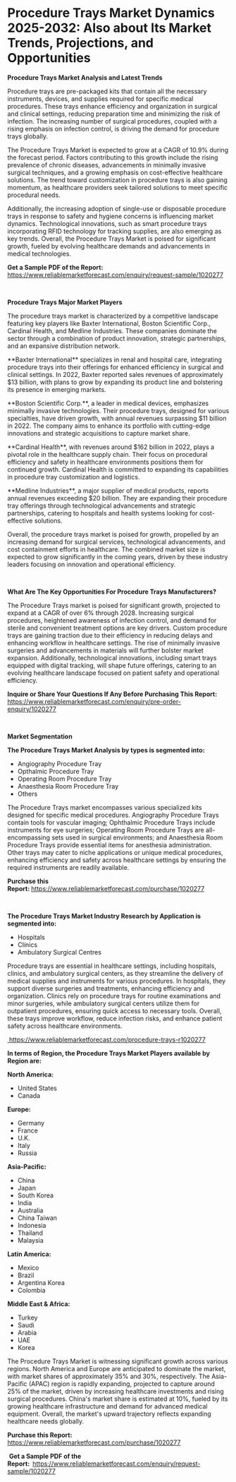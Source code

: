 <p><h1>Procedure Trays Market Dynamics 2025-2032: Also about Its Market Trends, Projections, and Opportunities</h1></p><p><strong>Procedure Trays Market Analysis and Latest Trends</strong></p>
<p><p>Procedure trays are pre-packaged kits that contain all the necessary instruments, devices, and supplies required for specific medical procedures. These trays enhance efficiency and organization in surgical and clinical settings, reducing preparation time and minimizing the risk of infection. The increasing number of surgical procedures, coupled with a rising emphasis on infection control, is driving the demand for procedure trays globally.</p><p>The Procedure Trays Market is expected to grow at a CAGR of 10.9% during the forecast period. Factors contributing to this growth include the rising prevalence of chronic diseases, advancements in minimally invasive surgical techniques, and a growing emphasis on cost-effective healthcare solutions. The trend toward customization in procedure trays is also gaining momentum, as healthcare providers seek tailored solutions to meet specific procedural needs.</p><p>Additionally, the increasing adoption of single-use or disposable procedure trays in response to safety and hygiene concerns is influencing market dynamics. Technological innovations, such as smart procedure trays incorporating RFID technology for tracking supplies, are also emerging as key trends. Overall, the Procedure Trays Market is poised for significant growth, fueled by evolving healthcare demands and advancements in medical technologies.</p></p>
<p><strong>Get a Sample PDF of the Report:&nbsp;</strong> <a href="https://www.reliablemarketforecast.com/enquiry/request-sample/1020277?utm_campaign=1899&utm_medium=2&utm_source=Github&utm_content=ia&utm_term=13042025&utm_id=procedure-trays">https://www.reliablemarketforecast.com/enquiry/request-sample/1020277</a></p>
<p>&nbsp;</p>
<p><strong>Procedure Trays Major Market Players</strong></p>
<p><p>The procedure trays market is characterized by a competitive landscape featuring key players like Baxter International, Boston Scientific Corp., Cardinal Health, and Medline Industries. These companies dominate the sector through a combination of product innovation, strategic partnerships, and an expansive distribution network.</p><p>**Baxter International** specializes in renal and hospital care, integrating procedure trays into their offerings for enhanced efficiency in surgical and clinical settings. In 2022, Baxter reported sales revenues of approximately $13 billion, with plans to grow by expanding its product line and bolstering its presence in emerging markets.</p><p>**Boston Scientific Corp.**, a leader in medical devices, emphasizes minimally invasive technologies. Their procedure trays, designed for various specialties, have driven growth, with annual revenues surpassing $11 billion in 2022. The company aims to enhance its portfolio with cutting-edge innovations and strategic acquisitions to capture market share.</p><p>**Cardinal Health**, with revenues around $162 billion in 2022, plays a pivotal role in the healthcare supply chain. Their focus on procedural efficiency and safety in healthcare environments positions them for continued growth. Cardinal Health is committed to expanding its capabilities in procedure tray customization and logistics.</p><p>**Medline Industries**, a major supplier of medical products, reports annual revenues exceeding $20 billion. They are expanding their procedure tray offerings through technological advancements and strategic partnerships, catering to hospitals and health systems looking for cost-effective solutions.</p><p>Overall, the procedure trays market is poised for growth, propelled by an increasing demand for surgical services, technological advancements, and cost containment efforts in healthcare. The combined market size is expected to grow significantly in the coming years, driven by these industry leaders focusing on innovation and operational efficiency.</p></p>
<p>&nbsp;</p>
<p><strong>What Are The Key Opportunities For Procedure Trays Manufacturers?</strong></p>
<p><p>The Procedure Trays market is poised for significant growth, projected to expand at a CAGR of over 6% through 2028. Increasing surgical procedures, heightened awareness of infection control, and demand for sterile and convenient treatment options are key drivers. Custom procedure trays are gaining traction due to their efficiency in reducing delays and enhancing workflow in healthcare settings. The rise of minimally invasive surgeries and advancements in materials will further bolster market expansion. Additionally, technological innovations, including smart trays equipped with digital tracking, will shape future offerings, catering to an evolving healthcare landscape focused on patient safety and operational efficiency.</p></p>
<p><strong>Inquire or Share Your Questions If Any Before Purchasing This Report:</strong> <a href="https://www.reliablemarketforecast.com/enquiry/pre-order-enquiry/1020277?utm_campaign=1899&utm_medium=2&utm_source=Github&utm_content=ia&utm_term=13042025&utm_id=procedure-trays">https://www.reliablemarketforecast.com/enquiry/pre-order-enquiry/1020277</a></p>
<p>&nbsp;</p>
<p><strong>Market Segmentation</strong></p>
<p><strong>The Procedure Trays Market Analysis by types is segmented into:</strong></p>
<p><ul><li>Angiography Procedure Tray</li><li>Opthalmic Procedure Tray</li><li>Operating Room Procedure Tray</li><li>Anaesthesia Room Procedure Tray</li><li>Others</li></ul></p>
<p><p>The Procedure Trays market encompasses various specialized kits designed for specific medical procedures. Angiography Procedure Trays contain tools for vascular imaging; Ophthalmic Procedure Trays include instruments for eye surgeries; Operating Room Procedure Trays are all-encompassing sets used in surgical environments; and Anaesthesia Room Procedure Trays provide essential items for anesthesia administration. Other trays may cater to niche applications or unique medical procedures, enhancing efficiency and safety across healthcare settings by ensuring the required instruments are readily available.</p></p>
<p><strong>Purchase this Report:&nbsp;</strong><a href="https://www.reliablemarketforecast.com/purchase/1020277?utm_campaign=1899&utm_medium=2&utm_source=Github&utm_content=ia&utm_term=13042025&utm_id=procedure-trays">https://www.reliablemarketforecast.com/purchase/1020277</a></p>
<p>&nbsp;</p>
<p><strong>The Procedure Trays Market Industry Research by Application is segmented into:</strong></p>
<p><ul><li>Hospitals</li><li>Clinics</li><li>Ambulatory Surgical Centres</li></ul></p>
<p><p>Procedure trays are essential in healthcare settings, including hospitals, clinics, and ambulatory surgical centers, as they streamline the delivery of medical supplies and instruments for various procedures. In hospitals, they support diverse surgeries and treatments, enhancing efficiency and organization. Clinics rely on procedure trays for routine examinations and minor surgeries, while ambulatory surgical centers utilize them for outpatient procedures, ensuring quick access to necessary tools. Overall, these trays improve workflow, reduce infection risks, and enhance patient safety across healthcare environments.</p></p>
<p><a href="https://www.reliablemarketforecast.com/procedure-trays-r1020277?utm_campaign=1899&utm_medium=2&utm_source=Github&utm_content=ia&utm_term=13042025&utm_id=procedure-trays">&nbsp;https://www.reliablemarketforecast.com/procedure-trays-r1020277</a></p>
<p><strong>In terms of Region, the Procedure Trays Market Players available by Region are:</strong></p>
<p>
    <p> <strong> North America: </strong>
        <ul>
            <li>United States</li>
            <li>Canada</li>
        </ul>
        </p> 
    <p> <strong> Europe: </strong>
        <ul>
            <li>Germany</li>
            <li>France</li>
            <li>U.K.</li>
            <li>Italy</li>
            <li>Russia</li>
        </ul>
        </p> 
    <p> <strong> Asia-Pacific: </strong>
        <ul>
            <li>China</li>
            <li>Japan</li>
            <li>South Korea</li>
            <li>India</li>
            <li>Australia</li>
            <li>China Taiwan</li>
            <li>Indonesia</li>
            <li>Thailand</li>
            <li>Malaysia</li>
        </ul>
        </p> 
    <p> <strong> Latin America: </strong>
        <ul>
            <li>Mexico</li>
            <li>Brazil</li>
            <li>Argentina Korea</li>
            <li>Colombia</li>
        </ul>
        </p> 
    <p> <strong> Middle East & Africa: </strong>
        <ul>
            <li>Turkey</li>
            <li>Saudi</li>
            <li>Arabia</li>
            <li>UAE</li>
            <li>Korea</li>
        </ul>
    </p>
    </p>
<p><p>The Procedure Trays Market is witnessing significant growth across various regions. North America and Europe are anticipated to dominate the market, with market shares of approximately 35% and 30%, respectively. The Asia-Pacific (APAC) region is rapidly expanding, projected to capture around 25% of the market, driven by increasing healthcare investments and rising surgical procedures. China's market share is estimated at 10%, fueled by its growing healthcare infrastructure and demand for advanced medical equipment. Overall, the market's upward trajectory reflects expanding healthcare needs globally.</p></p>
<p><strong>Purchase this Report: </strong><a href="https://www.reliablemarketforecast.com/purchase/1020277?utm_campaign=1899&utm_medium=2&utm_source=Github&utm_content=ia&utm_term=13042025&utm_id=procedure-trays">https://www.reliablemarketforecast.com/purchase/1020277</a></p>
<p>&nbsp;<strong>Get a Sample PDF of the Report:&nbsp;&nbsp;</strong><a href="https://www.reliablemarketforecast.com/enquiry/request-sample/1020277?utm_campaign=1899&utm_medium=2&utm_source=Github&utm_content=ia&utm_term=13042025&utm_id=procedure-trays">https://www.reliablemarketforecast.com/enquiry/request-sample/1020277</a></p>
<p><strong></strong></p>
<p><p></p><p></p><p></p></p>